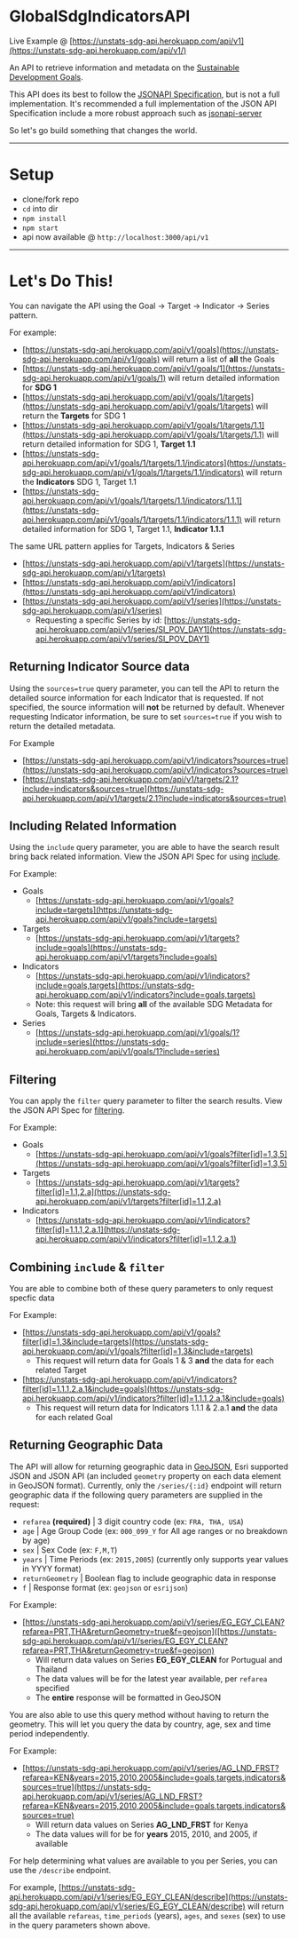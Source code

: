 # GlobalSdgIndicatorsAPI
Live Example @ [https://unstats-sdg-api.herokuapp.com/api/v1](https://unstats-sdg-api.herokuapp.com/api/v1/)

An API to retrieve information and metadata on the [Sustainable Development Goals](http://www.un.org/sustainabledevelopment/sustainable-development-goals/). 

This API does its best to follow the [JSONAPI Specification](http://jsonapi.org/), but is not a full implementation. It's recommended a full implementation of the JSON API Specification include a more robust approach such as [jsonapi-server](https://github.com/holidayextras/jsonapi-server)

So let's go build something that changes the world.

---

# Setup
- clone/fork repo
- `cd` into dir
- `npm install`
- `npm start`
- api now available @ `http://localhost:3000/api/v1`

---
# Let's Do This!
You can navigate the API using the Goal -> Target -> Indicator -> Series pattern.

For example:

- [https://unstats-sdg-api.herokuapp.com/api/v1/goals](https://unstats-sdg-api.herokuapp.com/api/v1/goals) will return a list of **all** the Goals
- [https://unstats-sdg-api.herokuapp.com/api/v1/goals/1](https://unstats-sdg-api.herokuapp.com/api/v1/goals/1) will return detailed information for **SDG 1**
- [https://unstats-sdg-api.herokuapp.com/api/v1/goals/1/targets](https://unstats-sdg-api.herokuapp.com/api/v1/goals/1/targets) will return the **Targets** for SDG 1
- [https://unstats-sdg-api.herokuapp.com/api/v1/goals/1/targets/1.1](https://unstats-sdg-api.herokuapp.com/api/v1/goals/1/targets/1.1) will return detailed information for SDG 1, **Target 1.1**
- [https://unstats-sdg-api.herokuapp.com/api/v1/goals/1/targets/1.1/indicators](https://unstats-sdg-api.herokuapp.com/api/v1/goals/1/targets/1.1/indicators) will return the **Indicators** SDG 1, Target 1.1
- [https://unstats-sdg-api.herokuapp.com/api/v1/goals/1/targets/1.1/indicators/1.1.1](https://unstats-sdg-api.herokuapp.com/api/v1/goals/1/targets/1.1/indicators/1.1.1) will return detailed information for SDG 1, Target 1.1, **Indicator 1.1.1**

The same URL pattern applies for Targets, Indicators & Series

- [https://unstats-sdg-api.herokuapp.com/api/v1/targets](https://unstats-sdg-api.herokuapp.com/api/v1/targets)
- [https://unstats-sdg-api.herokuapp.com/api/v1/indicators](https://unstats-sdg-api.herokuapp.com/api/v1/indicators)
- [https://unstats-sdg-api.herokuapp.com/api/v1/series](https://unstats-sdg-api.herokuapp.com/api/v1/series)
  - Requesting a specific Series by id: [https://unstats-sdg-api.herokuapp.com/api/v1/series/SI_POV_DAY1](https://unstats-sdg-api.herokuapp.com/api/v1/series/SI_POV_DAY1)

## Returning Indicator Source data
Using the `sources=true` query parameter, you can tell the API to return the detailed source information for each Indicator that is requested. If not specified, the source information will **not** be returned by default. Whenever requesting Indicator information, be sure to set `sources=true` if you wish to return the detailed metadata.

For Example

- [https://unstats-sdg-api.herokuapp.com/api/v1/indicators?sources=true](https://unstats-sdg-api.herokuapp.com/api/v1/indicators?sources=true)
- [https://unstats-sdg-api.herokuapp.com/api/v1/targets/2.1?include=indicators&sources=true](https://unstats-sdg-api.herokuapp.com/api/v1/targets/2.1?include=indicators&sources=true)

## Including Related Information
Using the `include` query parameter, you are able to have the search result bring back related information. View the JSON API Spec for using [include](http://jsonapi.org/format/#fetching-includes).

For Example:

- Goals
  - [https://unstats-sdg-api.herokuapp.com/api/v1/goals?include=targets](https://unstats-sdg-api.herokuapp.com/api/v1/goals?include=targets)
- Targets
  - [https://unstats-sdg-api.herokuapp.com/api/v1/targets?include=goals](https://unstats-sdg-api.herokuapp.com/api/v1/targets?include=goals)
- Indicators
  - [https://unstats-sdg-api.herokuapp.com/api/v1/indicators?include=goals,targets](https://unstats-sdg-api.herokuapp.com/api/v1/indicators?include=goals,targets)
  - Note: this request will bring **all** of the available SDG Metadata for Goals, Targets & Indicators.
- Series
  - [https://unstats-sdg-api.herokuapp.com/api/v1/goals/1?include=series](https://unstats-sdg-api.herokuapp.com/api/v1/goals/1?include=series)

## Filtering
You can apply the `filter` query parameter to filter the search results. View the JSON API Spec for [filtering](http://jsonapi.org/format/#fetching-filtering).

For Example:

- Goals
  - [https://unstats-sdg-api.herokuapp.com/api/v1/goals?filter[id]=1,3,5](https://unstats-sdg-api.herokuapp.com/api/v1/goals?filter[id]=1,3,5)
- Targets
  - [https://unstats-sdg-api.herokuapp.com/api/v1/targets?filter[id]=1.1,2.a](https://unstats-sdg-api.herokuapp.com/api/v1/targets?filter[id]=1.1,2.a)
- Indicators
  - [https://unstats-sdg-api.herokuapp.com/api/v1/indicators?filter[id]=1.1.1,2.a.1](https://unstats-sdg-api.herokuapp.com/api/v1/indicators?filter[id]=1.1,2.a.1)

## Combining `include` & `filter`
You are able to combine both of these query parameters to only request specfic data

For Example:

- [https://unstats-sdg-api.herokuapp.com/api/v1/goals?filter[id]=1,3&include=targets](https://unstats-sdg-api.herokuapp.com/api/v1/goals?filter[id]=1,3&include=targets)
  - This request will return data for Goals 1 & 3 **and** the data for each related Target
- [https://unstats-sdg-api.herokuapp.com/api/v1/indicators?filter[id]=1.1.1,2.a.1&include=goals](https://unstats-sdg-api.herokuapp.com/api/v1/indicators?filter[id]=1.1.1,2.a.1&include=goals)
  - This request will return data for Indicators 1.1.1 & 2.a.1 **and** the data for each related Goal
  
## Returning Geographic Data
The API will allow for returning geographic data in [GeoJSON](http://geojson.org/geojson-spec.html), Esri supported JSON and JSON API (an included `geometry` property on each data element in GeoJSON format). Currently, only the `/series/{:id}` endpoint will return geographic data if the following query parameters are supplied in the request:

  - `refarea` **(required)** | 3 digit country code (ex: `FRA, THA, USA`)
  - `age` | Age Group Code (ex: `000_099_Y` for All age ranges or no breakdown by age)
  - `sex` | Sex Code (ex: `F,M,T`)
  - `years` | Time Periods (ex: `2015,2005`) (currently only supports year values in YYYY format)
  - `returnGeometry` | Boolean flag to include geographic data in response
  - `f`	| Response format (ex: `geojson` or `esrijson`)
  
For Example:

- [https://unstats-sdg-api.herokuapp.com/api/v1/series/EG_EGY_CLEAN?refarea=PRT,THA&returnGeometry=true&f=geojson]([https://unstats-sdg-api.herokuapp.com/api/v1//series/EG_EGY_CLEAN?refarea=PRT,THA&returnGeometry=true&f=geojson)
  - Will return data values on Series **EG_EGY_CLEAN** for Portugual and Thailand
  - The data values will be for the latest year available, per `refarea` specified
  - The **entire** response will be formatted in GeoJSON

You are also able to use this query method without having to return the geometry. This will let you query the data by country, age, sex and time period independently.

For Example:

- [https://unstats-sdg-api.herokuapp.com/api/v1/series/AG_LND_FRST?refarea=KEN&years=2015,2010,2005&include=goals,targets,indicators&sources=true](https://unstats-sdg-api.herokuapp.com/api/v1/series/AG_LND_FRST?refarea=KEN&years=2015,2010,2005&include=goals,targets,indicators&sources=true)
  - Will return data values on Series **AG_LND_FRST** for Kenya
  - The data values will for be for **years** 2015, 2010, and 2005, if available
  
For help determining what values are available to you per Series, you can use the `/describe` endpoint.

For example, [https://unstats-sdg-api.herokuapp.com/api/v1/series/EG_EGY_CLEAN/describe](https://unstats-sdg-api.herokuapp.com/api/v1/series/EG_EGY_CLEAN/describe) will return all the available `refareas`, `time_periods` (years), `ages`, and `sexes` (sex) to use in the query parameters shown above.